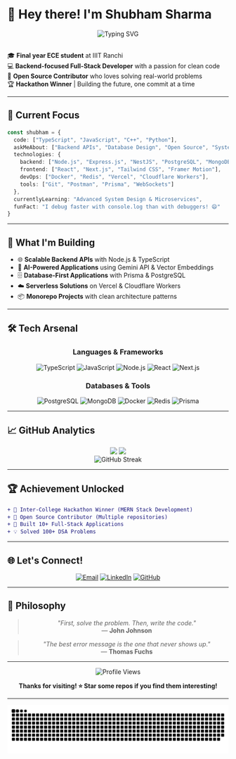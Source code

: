 # 👋 Hey there! I'm Shubham Sharma

<div align="center">
  <img src="https://readme-typing-svg.herokuapp.com?font=Fira+Code&size=22&duration=3000&pause=1000&color=36BCF7&center=true&vCenter=true&width=600&lines=Full-Stack+Developer+%7C+Backend+Enthusiast;Open+Source+Contributor+%7C+Problem+Solver;Building+Scalable+Web+Applications" alt="Typing SVG" />
</div>

<br/>

🎓 **Final year ECE student** at IIIT Ranchi  
💻 **Backend-focused Full-Stack Developer** with a passion for clean code  
🚀 **Open Source Contributor** who loves solving real-world problems  
🏆 **Hackathon Winner** | Building the future, one commit at a time

---

## 🎯 Current Focus

```typescript
const shubham = {
  code: ["TypeScript", "JavaScript", "C++", "Python"],
  askMeAbout: ["Backend APIs", "Database Design", "Open Source", "System Architecture"],
  technologies: {
    backend: ["Node.js", "Express.js", "NestJS", "PostgreSQL", "MongoDB"],
    frontend: ["React", "Next.js", "Tailwind CSS", "Framer Motion"],
    devOps: ["Docker", "Redis", "Vercel", "Cloudflare Workers"],
    tools: ["Git", "Postman", "Prisma", "WebSockets"]
  },
  currentlyLearning: "Advanced System Design & Microservices",
  funFact: "I debug faster with console.log than with debuggers! 😄"
}
```

---

## 🚀 What I'm Building

- 🌐 **Scalable Backend APIs** with Node.js & TypeScript
- 🤖 **AI-Powered Applications** using Gemini API & Vector Embeddings  
- 🗄️ **Database-First Applications** with Prisma & PostgreSQL
- ☁️ **Serverless Solutions** on Vercel & Cloudflare Workers
- 📦 **Monorepo Projects** with clean architecture patterns

---

## 🛠️ Tech Arsenal

<div align="center">

### Languages & Frameworks
![TypeScript](https://img.shields.io/badge/TypeScript-007ACC?style=for-the-badge&logo=typescript&logoColor=white)
![JavaScript](https://img.shields.io/badge/JavaScript-F7DF1E?style=for-the-badge&logo=javascript&logoColor=black)
![Node.js](https://img.shields.io/badge/Node.js-43853D?style=for-the-badge&logo=node.js&logoColor=white)
![React](https://img.shields.io/badge/React-20232A?style=for-the-badge&logo=react&logoColor=61DAFB)
![Next.js](https://img.shields.io/badge/Next.js-000000?style=for-the-badge&logo=next.js&logoColor=white)

### Databases & Tools
![PostgreSQL](https://img.shields.io/badge/PostgreSQL-316192?style=for-the-badge&logo=postgresql&logoColor=white)
![MongoDB](https://img.shields.io/badge/MongoDB-4EA94B?style=for-the-badge&logo=mongodb&logoColor=white)
![Docker](https://img.shields.io/badge/Docker-2496ED?style=for-the-badge&logo=docker&logoColor=white)
![Redis](https://img.shields.io/badge/Redis-DC382D?style=for-the-badge&logo=redis&logoColor=white)
![Prisma](https://img.shields.io/badge/Prisma-3982CE?style=for-the-badge&logo=Prisma&logoColor=white)

</div>

---

## 📈 GitHub Analytics

<div align="center">
  <img height="180em" src="https://github-readme-stats.vercel.app/api?username=shubhamsharma5734&show_icons=true&theme=tokyonight&include_all_commits=true&count_private=true"/>
  <img height="180em" src="https://github-readme-stats.vercel.app/api/top-langs/?username=shubhamsharma5734&layout=compact&langs_count=8&theme=tokyonight"/>
</div>

<div align="center">
  <img src="https://github-readme-streak-stats.herokuapp.com/?user=shubhamsharma5734&theme=tokyonight" alt="GitHub Streak" />
</div>

---

## 🏆 Achievement Unlocked

```diff
+ 🥇 Inter-College Hackathon Winner (MERN Stack Development)
+ 🌟 Open Source Contributor (Multiple repositories)
+ 🚀 Built 10+ Full-Stack Applications
+ 💡 Solved 100+ DSA Problems
```

---

## 🌐 Let's Connect!

<div align="center">

[![Email](https://img.shields.io/badge/Email-D14836?style=for-the-badge&logo=gmail&logoColor=white)](mailto:ssk735937@gmail.com)
[![LinkedIn](https://img.shields.io/badge/LinkedIn-0077B5?style=for-the-badge&logo=linkedin&logoColor=white)](https://www.linkedin.com/in/sharma-shubham-shrinivas/)
[![GitHub](https://img.shields.io/badge/GitHub-100000?style=for-the-badge&logo=github&logoColor=white)](https://github.com/shubhamsharma5734)

</div>

---

## 💭 Philosophy

<div align="center">

> *"First, solve the problem. Then, write the code."*  
> — **John Johnson**

> *"The best error message is the one that never shows up."*  
> — **Thomas Fuchs**

</div>

---

<div align="center">
  <img src="https://komarev.com/ghpvc/?username=shubhamsharma5734&label=Profile%20Views&color=0e75b6&style=flat" alt="Profile Views" />
  
  **Thanks for visiting! ⭐ Star some repos if you find them interesting!**
</div>

---

<div align="center">
  <img src="https://raw.githubusercontent.com/platane/snk/output/github-contribution-grid-snake-dark.svg" alt="Snake Game" />
</div>

